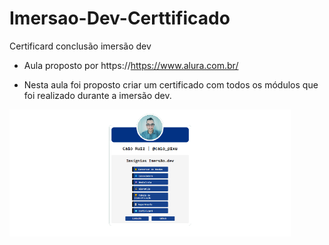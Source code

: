 # Imersao-Dev-Certtificado
Certificard conclusão imersão dev
* Aula proposto por https://https://www.alura.com.br/

* Nesta aula foi proposto criar um certificado com todos os módulos que foi realizado durante a imersão dev.

<img align="left" src="https://github.com/Caio-Ruiz-Romanato/Imersao-Dev-Certtificado/blob/main/Certificard.png?raw=true" width="450"/>

